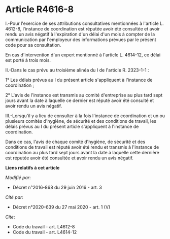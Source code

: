 # Article R4616-8

I.-Pour l'exercice de ses attributions consultatives mentionnées à l'article L. 4612-8, l'instance de coordination est
réputée avoir été consultée et avoir rendu un avis négatif à l'expiration d'un délai d'un mois à compter de la communication
par l'employeur des informations prévues par le présent code pour sa consultation. 

En cas d'intervention d'un expert mentionné à l'article L. 4614-12, ce délai est porté à trois mois. 

II.-Dans le cas prévu au troisième alinéa du I de l'article R. 2323-1-1 : 

1° Les délais prévus au I du présent article s'appliquent à l'instance de coordination ; 

2° L'avis de l'instance est transmis au comité d'entreprise au plus tard sept jours avant la date à laquelle ce dernier est
réputé avoir été consulté et avoir rendu un avis négatif. 

III.-Lorsqu'il y a lieu de consulter à la fois l'instance de coordination et un ou plusieurs comités d'hygiène, de sécurité
et des conditions de travail, les délais prévus au I du présent article s'appliquent à l'instance de coordination. 

Dans ce cas, l'avis de chaque comité d'hygiène, de sécurité et des conditions de travail est réputé avoir été rendu et
transmis à l'instance de coordination au plus tard sept jours avant la date à laquelle cette dernière est réputée avoir été
consultée et avoir rendu un avis négatif.

**Liens relatifs à cet article**

_Modifié par_:

  - Décret n°2016-868 du 29 juin 2016 - art. 3

_Cité par_:

  - Décret n°2020-639 du 27 mai 2020 - art. 1 (V)

_Cite_:

  - Code du travail - art. L4612-8
  - Code du travail - art. L4614-12
